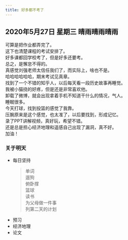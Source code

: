 ```yaml
---
title: 好多都不考了
---
```

## 2020年5月27日 星期三 晴雨晴雨晴雨
可算是把作业都弄完了。  
这下也清楚课程的考试安排了。  
好多课都回学校考了，但是好多还要考。  
总之，是懈怠不得的。  
真感觉刘强老师太信任我们了，而实际上，啥也不是。  
哈哈哈哈哈哈，期末考试见真章。  
找到了一个不错的知乎人，以后每天看一段历史故事再睡觉。  
我被小猫挠的好疼，但是还是非常喜欢他。  
卸载了微博，就会出现拿着手机不知道干什么的情况，气人。  
睡眠很多。  
今天打球，找到投篮的感觉了我靠。  
压腕原来是这个感觉，也太准了，以后要找到，形成记忆。  
录了PPT讲解视频，真好玩，希望不错。  
还是总是担心经济地理和遥感自己出现了漏洞，真不好。  
加油！  
### 关于明天
* 每日坚持
	> 单词  
	> 遛狗  
	> 俯卧撑  
	> 篮球  
	> 读书  
	> 为父母做一件事  
	> 列第二天的计划  
* 预习  
* 经济地理  
* 论文  